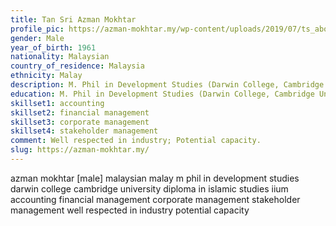 ```yaml
---
title: Tan Sri Azman Mokhtar
profile_pic: https://azman-mokhtar.my/wp-content/uploads/2019/07/ts_about.jpg
gender: Male
year_of_birth: 1961
nationality: Malaysian
country_of_residence: Malaysia
ethnicity: Malay
description: M. Phil in Development Studies (Darwin College, Cambridge University), Diploma in Islamic Studies (IIUM), Accounting, Financial Management, Corporate Management, Stakeholder Management
education: M. Phil in Development Studies (Darwin College, Cambridge University), Diploma in Islamic Studies (IIUM)
skillset1: accounting
skillset2: financial management
skillset3: corporate management
skillset4: stakeholder management
comment: Well respected in industry; Potential capacity.
slug: https://azman-mokhtar.my/
---
```


azman mokhtar [male] malaysian malay m phil in development studies darwin college cambridge university diploma in islamic studies iium accounting financial management corporate management stakeholder management well respected in industry potential capacity